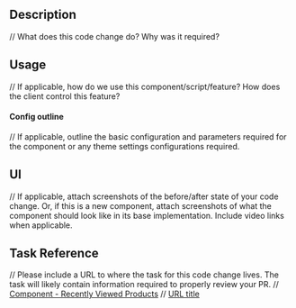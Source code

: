 ## Description

// What does this code change do? Why was it required?

## Usage

// If applicable, how do we use this component/script/feature? How does the client control this feature?

#### Config outline

// If applicable, outline the basic configuration and parameters required for the component or any theme settings configurations required.

## UI

// If applicable, attach screenshots of the before/after state of your code change. Or, if this is a new component, attach screenshots of what the component should look like in its base implementation. Include video links when applicable.

## Task Reference

// Please include a URL to where the task for this code change lives. The task will likely contain information required to properly review your PR.
// [Component - Recently Viewed Products](https://app.asana.com/0/0/1201362516732595/f)
// [URL title](URL)

